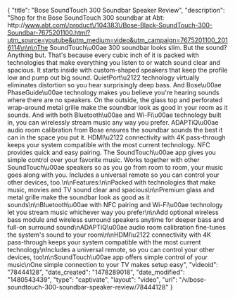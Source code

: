 {
    "title": "Bose SoundTouch 300 Soundbar Speaker Review",
    "description": "Shop for the Bose SoundTouch 300 soundbar at Abt: http:\/\/www.abt.com\/product\/104383\/Bose-Black-SoundTouch-300-Soundbar-7675201100.html?utm_source=youtube&utm_medium=video&utm_campaign=7675201100_2016114\n\n\nThe SoundTouch\u00ae 300 soundbar looks slim. But the sound? Anything but. That's because every cubic inch of it is packed with technologies that make everything you listen to or watch sound clear and spacious. It starts inside with custom-shaped speakers that keep the profile low and pump out big sound. QuietPort\u2122 technology virtually eliminates distortion so you hear surprisingly deep bass. And Bose\u00ae PhaseGuide\u00ae technology makes you believe you're hearing sounds where there are no speakers. On the outside, the glass top and perforated wrap-around metal grille make the soundbar look as good in your room as it sounds. And with both Bluetooth\u00ae and Wi-Fi\u00ae technology built in, you can wirelessly stream music any way you prefer. ADAPTiQ\u00ae audio room calibration from Bose ensures the soundbar sounds the best it can in the space you put it. HDMI\u2122 connectivity with 4K pass-through keeps your system compatible with the most current technology. NFC provides quick and easy pairing. The SoundTouch\u00ae app gives you simple control over your favorite music. Works together with other SoundTouch\u00ae speakers so as you go from room to room, your music goes along with you. Includes a universal remote so you can control your other devices, too.\n\nFeatures:\n\nPacked with technologies that make music, movies and TV sound clear and spacious\n\nPremium glass and metal grille make the soundbar look as good as it sounds\n\nBluetooth\u00ae with NFC pairing and Wi-Fi\u00ae technology let you stream music whichever way you prefer\n\nAdd optional wireless bass module and wireless surround speakers anytime for deeper bass and full-on surround sound\nADAPTiQ\u00ae audio room calibration fine-tunes the system's sound to your room\n\nHDMI\u2122 connectivity with 4K pass-through keeps your system compatible with the most current technology\nIncludes a universal remote, so you can control your other devices, too\n\nSoundTouch\u00ae app offers simple control of your music\nOne simple connection to your TV makes setup easy",
    "videoid": "78444128",
    "date_created": "1478289018",
    "date_modified": "1480543439",
    "type": "captivate",
    "layout": "video",
    "url": "\/v\/bose-soundtouch-300-soundbar-speaker-review\/78444128"
}